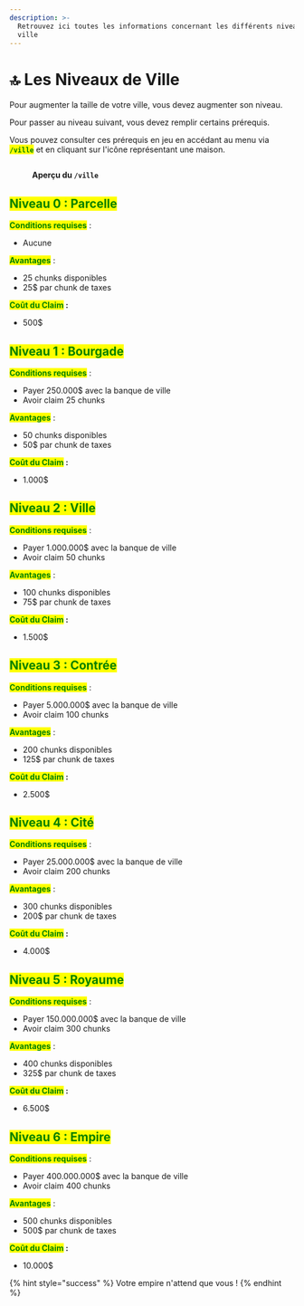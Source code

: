 ```yaml
---
description: >-
  Retrouvez ici toutes les informations concernant les différents niveaux de
  ville
---
```


# 🔝 Les Niveaux de Ville

Pour augmenter la taille de votre ville, vous devez augmenter son niveau.

Pour passer au niveau suivant, vous devez remplir certains prérequis.

Vous pouvez consulter ces prérequis en jeu en accédant au menu via <mark style="color:green;">**`/ville`**</mark> et en cliquant sur l'icône représentant une maison.

<figure><img src="../.gitbook/assets/Les_Villes/Interface_Ville.png" alt=""><figcaption><p><strong>Aperçu du <code>/ville</code></strong></p></figcaption></figure>

## <mark style="color:green;">**Niveau 0 : Parcelle**</mark>

<mark style="color:green;">**Conditions requises**</mark> :

* Aucune

<mark style="color:green;">**Avantages**</mark> :

* 25 chunks disponibles
* 25$ par chunk de taxes

<mark style="color:green;">**Coût du Claim**</mark>**&#x20;:**

* 500$

## <mark style="color:green;">**Niveau 1 : Bourgade**</mark>

<mark style="color:green;">**Conditions requises**</mark> :

* Payer 250.000$ avec la banque de ville
* Avoir claim 25 chunks

<mark style="color:green;">**Avantages**</mark> :

* 50 chunks disponibles
* 50$ par chunk de taxes

<mark style="color:green;">**Coût du Claim**</mark>**&#x20;:**

* 1.000$

## <mark style="color:green;">**Niveau 2 : Ville**</mark>

<mark style="color:green;">**Conditions requises**</mark> :

* Payer 1.000.000$ avec la banque de ville
* Avoir claim 50 chunks

<mark style="color:green;">**Avantages**</mark> :

* 100 chunks disponibles
* 75$ par chunk de taxes

<mark style="color:green;">**Coût du Claim**</mark>**&#x20;:**

* 1.500$

## <mark style="color:green;">**Niveau 3 : Contrée**</mark>

<mark style="color:green;">**Conditions requises**</mark> :

* Payer 5.000.000$ avec la banque de ville
* Avoir claim 100 chunks

<mark style="color:green;">**Avantages**</mark> :

* 200 chunks disponibles
* 125$ par chunk de taxes

<mark style="color:green;">**Coût du Claim**</mark>**&#x20;:**

* 2.500$

## <mark style="color:green;">**Niveau 4 : Cité**</mark>

<mark style="color:green;">**Conditions requises**</mark> :

* Payer 25.000.000$ avec la banque de ville
* Avoir claim 200 chunks

<mark style="color:green;">**Avantages**</mark> :

* 300 chunks disponibles
* 200$ par chunk de taxes

<mark style="color:green;">**Coût du Claim**</mark>**&#x20;:**

* 4.000$

## <mark style="color:green;">**Niveau 5 : Royaume**</mark>

<mark style="color:green;">**Conditions requises**</mark> :

* Payer 150.000.000$ avec la banque de ville
* Avoir claim 300 chunks

<mark style="color:green;">**Avantages**</mark> :

* 400 chunks disponibles
* 325$ par chunk de taxes

<mark style="color:green;">**Coût du Claim**</mark>**&#x20;:**

* 6.500$

## <mark style="color:green;">**Niveau 6 : Empire**</mark>

<mark style="color:green;">**Conditions requises**</mark> :

* Payer 400.000.000$ avec la banque de ville
* Avoir claim 400 chunks

<mark style="color:green;">**Avantages**</mark> :

* 500 chunks disponibles
* 500$ par chunk de taxes

<mark style="color:green;">**Coût du Claim**</mark>**&#x20;:**

* 10.000$

{% hint style="success" %}
Votre empire n'attend que vous !
{% endhint %}
